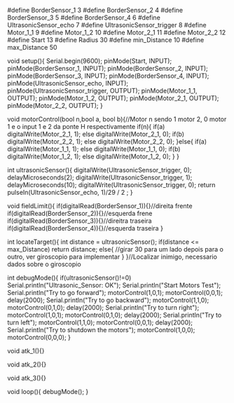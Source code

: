 #define BorderSensor_1 3
#define BorderSensor_2 4
#define BorderSensor_3 5
#define BorderSensor_4 6
#define UltrasonicSensor_echo 7
#define UltrasonicSensor_trigger 8
#define Motor_1_1 9
#define Motor_1_2 10
#define Motor_2_1 11
#define Motor_2_2 12
#define Start 13
#define Radius 30
#define min_Distance 10
#define max_Distance 50

void setup(){
    Serial.begin(9600);
    pinMode(Start, INPUT);
    pinMode(BorderSensor_1, INPUT);
    pinMode(BorderSensor_2, INPUT);
    pinMode(BorderSensor_3, INPUT);
    pinMode(BorderSensor_4, INPUT);
    pinMode(UltrasonicSensor_echo, INPUT);
    pinMode(UltrasonicSensor_trigger, OUTPUT);
    pinMode(Motor_1_1, OUTPUT);
    pinMode(Motor_1_2, OUTPUT);
    pinMode(Motor_2_1, OUTPUT);
    pinMode(Motor_2_2, OUTPUT);
}

void motorControl(bool n,bool a, bool b){//Motor n sendo 1 motor 2, 0 motor 1 e o input 1 e 2 da ponte H respectivamente
    if(n){
        if(a)
            digitalWrite(Motor_2_1, 1);
        else
            digitalWrite(Motor_2_1, 0);
        if(b)
            digitalWrite(Motor_2_2, 1);
        else
            digitalWrite(Motor_2_2, 0);
    }else{
                if(a)
            digitalWrite(Motor_1_1, 1);
        else
            digitalWrite(Motor_1_1, 0);
        if(b)
            digitalWrite(Motor_1_2, 1);
        else
            digitalWrite(Motor_1_2, 0);
    }
}

int ultrasonicSensor(){
    digitalWrite(UltrasonicSensor_trigger, 0);
    delayMicroseconds(2);
    digitalWrite(UltrasonicSensor_trigger, 1);
    delayMicroseconds(10);
    digitalWrite(UltrasonicSensor_trigger, 0);
    return pulseIn(UltrasonicSensor_echo, 1)/29 / 2 ;
}

void fieldLimit(){
    if(digitalRead(BorderSensor_1)){}//direita frente
    if(digitalRead(BorderSensor_2)){}//esquerda frene
    if(digitalRead(BorderSensor_3)){}//direitra traseira
    if(digitalRead(BorderSensor_4)){}//esquerda traseira
}

int locateTarget(){
    int distance = ultrasonicSensor();
    if(distance <= max_Distance)
        return distance;
    else{
        //girar 30 para um lado depois para o outro, ver giroscopio para implementar
    }
}//Localizar inimigo, necessario dados sobre o giroscopio

int debugMode(){
    if(ultrasonicSensor()!=0)
        Serial.println("Ultrasonic_Sensor: OK");
        Serial.println("Start Motors Test");
        Serial.println("Try to go forward");
        motorControl(1,0,1);
        motorControl(0,0,1);
        delay(2000);
        Serial.println("Try to go backward");
        motorControl(1,1,0);
        motorControl(0,1,0);
        delay(2000);
        Serial.println("Try to turn right");
        motorControl(1,0,1);
        motorControl(0,1,0);
        delay(2000);
        Serial.println("Try to turn left");
        motorControl(1,1,0);
        motorControl(0,0,1);
        delay(2000);
        Serial.println("Try to shutdown the motors");
        motorControl(1,0,0);
        motorControl(0,0,0);
}

void atk_1(){}

void atk_2(){}

void atk_3(){}

void loop(){
debugMode();
}